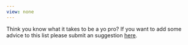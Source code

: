```yaml
---
view: none
---
```


Think you know what it takes to be a yo pro? If you want to add some advice to
this list please submit an suggestion
[here](https://github.com/emattson/how-to-yopro/issues/new).
